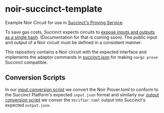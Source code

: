 # noir-succinct-template
Example Noir Circuit for use in [Succinct's Proving Service](alpha.succinct.xyz).

To save gas costs, Succinct expects circuits to [expose inputs and outputs as a single hash](https://github.com/succinctlabs/succinctx/blob/main/contracts/src/interfaces/IFunctionVerifier.sol).  (Documentation for that is coming soon).  The public input and output of a Noir circuit must be defined in a consistent manner.

This repository contains a Noir circuit with the expected interface and implements the adaptor commands in [succinct.json](succinct.json) for making `nargo prove` Succinct compatible.

## Conversion Scripts
In our [input conversion script](convert_input.sh) we convert the Noir Prover.toml to conform to the Succinct Platform's expected `input.json` format and
similarly our [output conversion script](convert_output.sh) we conver the `Verifier.toml` output into Succinct's expected `output.json`.

